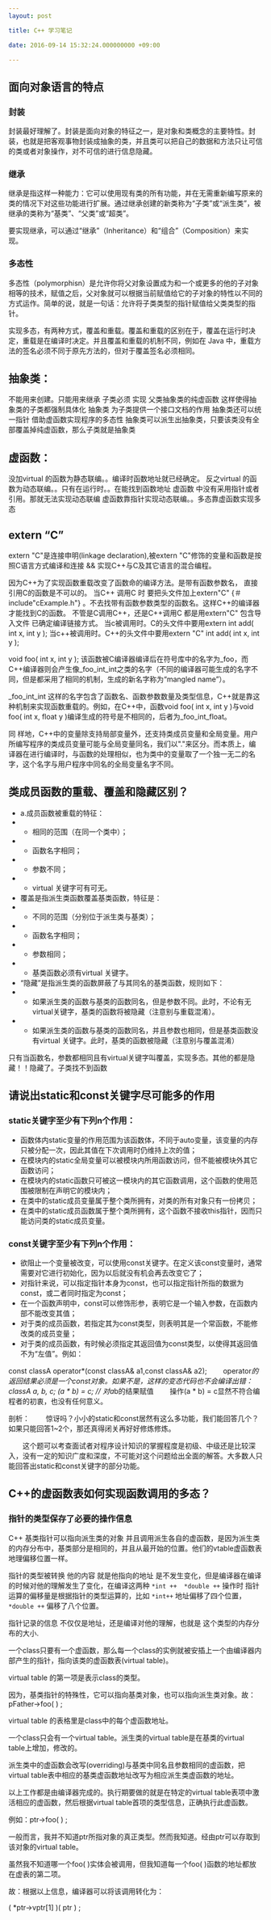 ```yaml
---
layout: post

title: C++ 学习笔记

date: 2016-09-14 15:32:24.000000000 +09:00

---
```


## 面向对象语言的特点
### 封装
封装最好理解了。封装是面向对象的特征之一，是对象和类概念的主要特性。封装，也就是把客观事物封装成抽象的类，并且类可以把自己的数据和方法只让可信的类或者对象操作，对不可信的进行信息隐藏。
### 继承
继承是指这样一种能力：它可以使用现有类的所有功能，并在无需重新编写原来的类的情况下对这些功能进行扩展。通过继承创建的新类称为“子类”或“派生类”，被继承的类称为“基类”、“父类”或“超类”。

要实现继承，可以通过“继承”（Inheritance）和“组合”（Composition）来实现。
### 多态性
多态性（polymorphisn）是允许你将父对象设置成为和一个或更多的他的子对象相等的技术，赋值之后，父对象就可以根据当前赋值给它的子对象的特性以不同的方式运作。简单的说，就是一句话：允许将子类类型的指针赋值给父类类型的指针。

实现多态，有两种方式，覆盖和重载。覆盖和重载的区别在于，覆盖在运行时决定，重载是在编译时决定。并且覆盖和重载的机制不同，例如在 Java 中，重载方法的签名必须不同于原先方法的，但对于覆盖签名必须相同。

## 抽象类：
不能用来创建。只能用来继承
子类必须 实现 父类抽象类的纯虚函数
 这样使得抽象类的子类都强制具体化
抽象类 为子类提供一个接口文档的作用
抽象类还可以统一指针 借助虚函数实现程序的多态性
抽象类可以派生出抽象类，只要该类没有全部覆盖掉纯虚函数，那么子类就是抽象类

## 虚函数：
没加virtual 的函数为静态联编。。编译时函数地址就已经确定。
反之virtual 的函数为动态联编。。只有在运行时。。在能找到函数地址
虚函数 中没有采用指针或者引用。那就无法实现动态联编  虚函数靠指针实现动态联编。。多态靠虚函数实现多态

## extern “C”
extern "C"是连接申明(linkage declaration),被extern "C"修饰的变量和函数是按照C语言方式编译和连接 && 实现C++与C及其它语言的混合编程。

因为C++为了实现函数重载改变了函数命的编译方法。是带有函数参数名， 直接引用C的函数是不可以的。
当C++ 调用C 时 要把头文件加上extern"C" {＃include"cExample.h"} 。不去找带有函数参数类型的函数名。这样C++的编译器才能找到C的函数。
不管是C调用C++，还是C++调用C 都是用extern"C" 包含导入文件 已确定编译链接方式。
当c被调用时。C的头文件中要用extern int add( int x, int y );
当c++被调用时。C++的头文件中要用extern "C" int add( int x, int y );

void foo( int x, int y );
该函数被C编译器编译后在符号库中的名字为_foo，而C++编译器则会产生像_foo_int_int之类的名字（不同的编译器可能生成的名字不同，但是都采用了相同的机制，生成的新名字称为“mangled name”）。

_foo_int_int 这样的名字包含了函数名、函数参数数量及类型信息，C++就是靠这种机制来实现函数重载的。例如，在C++中，函数void foo( int x, int y )与void foo( int x, float y )编译生成的符号是不相同的，后者为_foo_int_float。

同 样地，C++中的变量除支持局部变量外，还支持类成员变量和全局变量。用户所编写程序的类成员变量可能与全局变量同名，我们以"."来区分。而本质上，编译器在进行编译时，与函数的处理相似，也为类中的变量取了一个独一无二的名字，这个名字与用户程序中同名的全局变量名字不同。

## 类成员函数的重载、覆盖和隐藏区别？

+ a.成员函数被重载的特征：
+ + 相同的范围（在同一个类中）；
+ + 函数名字相同；
+ + 参数不同；
+ + virtual 关键字可有可无。
+ 覆盖是指派生类函数覆盖基类函数，特征是：
+ + 不同的范围（分别位于派生类与基类）；
+ + 函数名字相同；
+ + 参数相同；
+ + 基类函数必须有virtual 关键字。
+ “隐藏”是指派生类的函数屏蔽了与其同名的基类函数，规则如下：
+ + 如果派生类的函数与基类的函数同名，但是参数不同。此时，不论有无virtual关键字，基类的函数将被隐藏（注意别与重载混淆）。
+ + 如果派生类的函数与基类的函数同名，并且参数也相同，但是基类函数没有virtual 关键字。此时，基类的函数被隐藏（注意别与覆盖混淆）

只有当函数名，参数都相同且有virtual关键字叫覆盖，实现多态。其他的都是隐藏！！隐藏了。子类找不到函数

## 请说出static和const关键字尽可能多的作用
### static关键字至少有下列n个作用：
+ 函数体内static变量的作用范围为该函数体，不同于auto变量，该变量的内存只被分配一次，因此其值在下次调用时仍维持上次的值；
+ 在模块内的static全局变量可以被模块内所用函数访问，但不能被模块外其它函数访问；
+ 在模块内的static函数只可被这一模块内的其它函数调用，这个函数的使用范围被限制在声明它的模块内；
+ 在类中的static成员变量属于整个类所拥有，对类的所有对象只有一份拷贝；
+ 在类中的static成员函数属于整个类所拥有，这个函数不接收this指针，因而只能访问类的static成员变量。
### const关键字至少有下列n个作用：
+ 欲阻止一个变量被改变，可以使用const关键字。在定义该const变量时，通常需要对它进行初始化，因为以后就没有机会再去改变它了；
+ 对指针来说，可以指定指针本身为const，也可以指定指针所指的数据为const，或二者同时指定为const；
+ 在一个函数声明中，const可以修饰形参，表明它是一个输入参数，在函数内部不能改变其值；
+ 对于类的成员函数，若指定其为const类型，则表明其是一个常函数，不能修改类的成员变量；
+ 对于类的成员函数，有时候必须指定其返回值为const类型，以使得其返回值不为“左值”。例如：

const classA operator*(const classA& a1,const classA& a2);
　　operator*的返回结果必须是一个const对象。如果不是，这样的变态代码也不会编译出错：
classA a, b, c;
(a * b) = c; // 对a*b的结果赋值
　　操作(a * b) = c显然不符合编程者的初衷，也没有任何意义。

剖析：
　　惊讶吗？小小的static和const居然有这么多功能，我们能回答几个？如果只能回答1~2个，那还真得闭关再好好修炼修炼。

　　这个题可以考查面试者对程序设计知识的掌握程度是初级、中级还是比较深入，没有一定的知识广度和深度，不可能对这个问题给出全面的解答。大多数人只能回答出static和const关键字的部分功能。

## C++的虚函数表如何实现函数调用的多态？

### 指针的类型保存了必要的操作信息 
C++ 基类指针可以指向派生类的对象 并且调用派生各自的虚函数，是因为派生类的内存分布中，基类部分是相同的，并且从最开始的位置。他们的vtable虚函数表地理偏移位置一样。

指针的类型被转换 他的内容 就是他指向的地址 是不发生变化，但是编译器在编译的时候对他的理解发生了变化，在编译这两种 `*int ++  *double ++`  操作时 指针运算的偏移量是根据指针的类型运算的，比如 `*int++`  地址偏移了四个位置， `*double ++`  偏移了八个位置。

指针记录的信息 不仅仅是地址，还是编译对他的理解，也就是 这个类型的内存分布的大小.

一个class只要有一个虚函数，那么每一个class的实例就被安插上一个由编译器内部产生的指针，指向该类的虚函数表(virtual table)。

virtual table 的第一项是表示class的类型。

因为，基类指针的特殊性，它可以指向基类对象，也可以指向派生类对象。故：pFather->foo( ) ;

virtual table 的表格里是class中的每个虚函数地址。

一个class只会有一个virtual table。派生类的virtual table是在基类的virtual table上增加，修改的。

派生类中的虚函数会改写(overriding)与基类中同名且参数相同的虚函数，把virtual table表中相应的基类虚函数地址改写为相应派生类虚函数的地址。

以上工作都是由编译器完成的。执行期要做的就是在特定的virtual table表项中激活相应的虚函数，然后根据virtual table首项的类型信息，正确执行此虚函数。

例如：ptr->foo( ) ;

一般而言，我并不知道ptr所指对象的真正类型。然而我知道。经由ptr可以存取到该对象的virtual table。

虽然我不知道哪一个foo( )实体会被调用，但我知道每一个foo( )函数的地址都放在虚表的第二项。

故：根据以上信息，编译器可以将该调用转化为：

( *ptr->vptr[1] )( ptr ) ;
